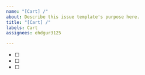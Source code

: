 ```yaml
---
name: "[Cart] /"
about: Describe this issue template's purpose here.
title: "[Cart] /"
labels: Cart
assignees: ehdgur3125

---
```


* [ ] 
* [ ] 
* [ ]
